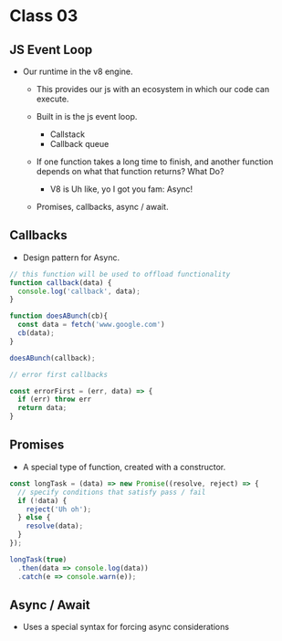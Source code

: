 # Class 03

## JS Event Loop

- Our runtime in the v8 engine.
  - This provides our js with an ecosystem in which our code can execute.
  - Built in is the js event loop.
    - Callstack
    - Callback queue
  - If one function takes a long time to finish, and another function depends on what that function returns? What Do?
    - V8 is Uh like, yo I got you fam: Async!

  - Promises, callbacks, async / await.

## Callbacks

- Design pattern for Async.

```js
// this function will be used to offload functionality
function callback(data) {
  console.log('callback', data);
}

function doesABunch(cb){
  const data = fetch('www.google.com')
  cb(data);
}

doesABunch(callback);

// error first callbacks

const errorFirst = (err, data) => {
  if (err) throw err
  return data;
}
```

## Promises

- A special type of function, created with a constructor.

```js
const longTask = (data) => new Promise((resolve, reject) => {
  // specify conditions that satisfy pass / fail
  if (!data) {
    reject('Uh oh');
  } else {
    resolve(data);
  }
});

longTask(true)
  .then(data => console.log(data))
  .catch(e => console.warn(e));
```

## Async / Await

- Uses a special syntax for forcing async considerations

